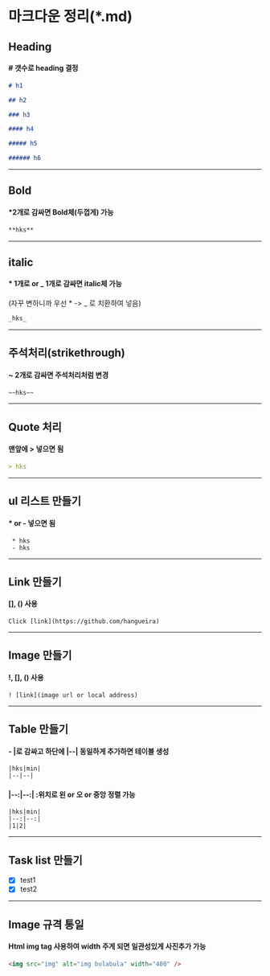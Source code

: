 # 마크다운 정리(\*.md)

## Heading

#### **#** 갯수로 heading 결정

```md
# h1

## h2

### h3

#### h4

##### h5

###### h6
```

---

## Bold

#### \*2개로 감싸면 Bold체(두껍게) 가능

```md
**hks**
```

---

## italic

#### \* 1개로 or \_ 1개로 감싸면 italic체 가능

(자꾸 변하니까 우선 \* -> \_ 로 치환하여 넣음)

```md
_hks_
```

---

## 주석처리(strikethrough)

#### ~ 2개로 감싸면 주석처리처럼 변경

```md
~~hks~~
```

---

## Quote 처리

#### 맨앞에 > 넣으면 됨

```md
> hks
```

---

## ul 리스트 만들기

#### \* or - 넣으면 됨

```mr
 * hks
 - hks
```

---

## Link 만들기

#### [], () 사용

```mr
Click [link](https://github.com/hangueira)
```

---

## Image 만들기

#### !, [], () 사용

```mr
! [link](image url or local address)
```

---

## Table 만들기

#### - |로 감싸고 하단에 |--| 동일하게 추가하면 테이블 생성

```mr
|hks|min|
|--|--|
```

#### |--:|--:| :위치로 왼 or 오 or 중앙 정렬 가능

```mr
|hks|min|
|--:|--:|
|1|2|
```

---

## Task list 만들기

- [x] test1
- [x] test2

---

## Image 규격 통일

#### Html img tag 사용하여 width 주게 되면 일관성있게 사진추가 가능

```html
<img src="img" alt="img bulabula" width="400" />
```
